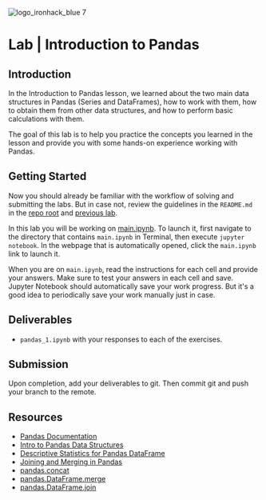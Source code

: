 ![logo_ironhack_blue 7](https://user-images.githubusercontent.com/23629340/40541063-a07a0a8a-601a-11e8-91b5-2f13e4e6b441.png)

# Lab | Introduction to Pandas

## Introduction

In the Introduction to Pandas lesson, we learned about the two main data structures in Pandas (Series and DataFrames), how to work with them, how to obtain them from other data structures, and how to perform basic calculations with them.

The goal of this lab is to help you practice the concepts you learned in the lesson and provide you with some hands-on experience working with Pandas.

## Getting Started

Now you should already be familiar with the workflow of solving and submitting the labs. But in case not, review the guidelines in the `README.md` in the [repo root](../..) and [previous lab](../lab-pandas).

In this lab you will be working on [main.ipynb](your-code/main.ipynb). To launch it, first navigate to the directory that contains `main.ipynb` in Terminal, then execute `jupyter notebook`. In the webpage that is automatically opened, click the `main.ipynb` link to launch it.

When you are on `main.ipynb`, read the instructions for each cell and provide your answers. Make sure to test your answers in each cell and save. Jupyter Notebook should automatically save your work progress. But it's a good idea to periodically save your work manually just in case.

## Deliverables

- `pandas_1.ipynb` with your responses to each of the exercises.


## Submission

Upon completion, add your deliverables to git. Then commit git and push your branch to the remote.

## Resources

- [Pandas Documentation](https://pandas.pydata.org/pandas-docs/stable/)
- [Intro to Pandas Data Structures](https://pandas.pydata.org/pandas-docs/stable/dsintro.html)
- [Descriptive Statistics for Pandas DataFrame](https://chrisalbon.com/python/data_wrangling/pandas_dataframe_descriptive_stats/)
- [Joining and Merging in Pandas](https://pandas.pydata.org/pandas-docs/stable/merging.html)
- [pandas.concat](https://pandas.pydata.org/pandas-docs/stable/generated/pandas.concat.html)
- [pandas.DataFrame.merge](https://pandas.pydata.org/pandas-docs/stable/generated/pandas.DataFrame.merge.html)
- [pandas.DataFrame.join](https://pandas.pydata.org/pandas-docs/stable/generated/pandas.DataFrame.join.html)


<!-- https://github.com/ironhack-labs/lab-pandas-en -->
